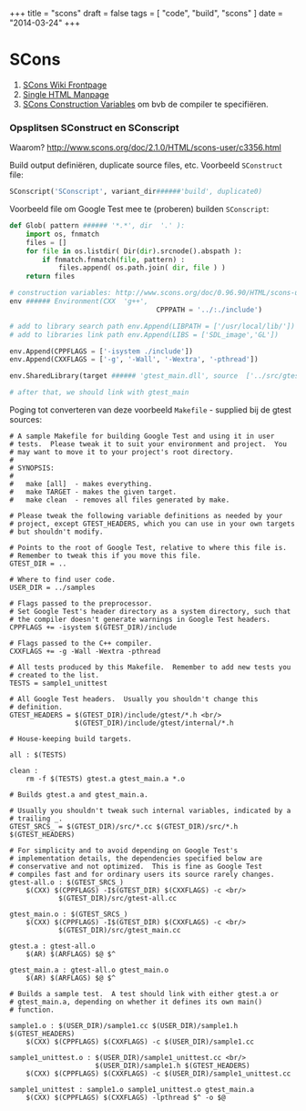 +++
title = "scons"
draft = false
tags = [
    "code",
    "build",
    "scons"
]
date = "2014-03-24"
+++
# SCons 

  1. [SCons Wiki Frontpage](http://www.scons.org/wiki/FrontPage)
  2. [Single HTML Manpage](http://www.scons.org/doc/HTML/scons-man.html#lbAF)
  3. [SCons Construction Variables](http://www.scons.org/doc/0.96.90/HTML/scons-user/a3061.html) om bvb de compiler te specifiëren. 

### Opsplitsen SConstruct en SConscript 

Waarom? http://www.scons.org/doc/2.1.0/HTML/scons-user/c3356.html

Build output definiëren, duplicate source files, etc. Voorbeeld `SConstruct` file:

```python
SConscript('SConscript', variant_dir######'build', duplicate0)
```

Voorbeeld file om Google Test mee te (proberen) builden `SConscript`:

```python
def Glob( pattern ###### '*.*', dir  '.' ):
    import os, fnmatch
    files = []
    for file in os.listdir( Dir(dir).srcnode().abspath ):
        if fnmatch.fnmatch(file, pattern) :
            files.append( os.path.join( dir, file ) )
    return files

# construction variables: http://www.scons.org/doc/0.96.90/HTML/scons-user/a3061.html
env ###### Environment(CXX  'g++',
									CPPPATH = '../:./include')

# add to library search path env.Append(LIBPATH = ['/usr/local/lib/'])
# add to libraries link path env.Append(LIBS = ['SDL_image','GL'])

env.Append(CPPFLAGS = ['-isystem ./include'])
env.Append(CXXFLAGS = ['-g', '-Wall', '-Wextra', '-pthread'])

env.SharedLibrary(target ###### 'gtest_main.dll', source  ['../src/gtest-all.cc'])

# after that, we should link with gtest_main
```

Poging tot converteren van deze voorbeeld `Makefile` - supplied bij de gtest sources:

```
# A sample Makefile for building Google Test and using it in user
# tests.  Please tweak it to suit your environment and project.  You
# may want to move it to your project's root directory.
#
# SYNOPSIS:
#
#   make [all]  - makes everything.
#   make TARGET - makes the given target.
#   make clean  - removes all files generated by make.

# Please tweak the following variable definitions as needed by your
# project, except GTEST_HEADERS, which you can use in your own targets
# but shouldn't modify.

# Points to the root of Google Test, relative to where this file is.
# Remember to tweak this if you move this file.
GTEST_DIR = ..

# Where to find user code.
USER_DIR = ../samples

# Flags passed to the preprocessor.
# Set Google Test's header directory as a system directory, such that
# the compiler doesn't generate warnings in Google Test headers.
CPPFLAGS += -isystem $(GTEST_DIR)/include

# Flags passed to the C++ compiler.
CXXFLAGS += -g -Wall -Wextra -pthread

# All tests produced by this Makefile.  Remember to add new tests you
# created to the list.
TESTS = sample1_unittest

# All Google Test headers.  Usually you shouldn't change this
# definition.
GTEST_HEADERS = $(GTEST_DIR)/include/gtest/*.h <br/>
                $(GTEST_DIR)/include/gtest/internal/*.h

# House-keeping build targets.

all : $(TESTS)

clean :
	rm -f $(TESTS) gtest.a gtest_main.a *.o

# Builds gtest.a and gtest_main.a.

# Usually you shouldn't tweak such internal variables, indicated by a
# trailing _.
GTEST_SRCS_ = $(GTEST_DIR)/src/*.cc $(GTEST_DIR)/src/*.h $(GTEST_HEADERS)

# For simplicity and to avoid depending on Google Test's
# implementation details, the dependencies specified below are
# conservative and not optimized.  This is fine as Google Test
# compiles fast and for ordinary users its source rarely changes.
gtest-all.o : $(GTEST_SRCS_)
	$(CXX) $(CPPFLAGS) -I$(GTEST_DIR) $(CXXFLAGS) -c <br/>
            $(GTEST_DIR)/src/gtest-all.cc

gtest_main.o : $(GTEST_SRCS_)
	$(CXX) $(CPPFLAGS) -I$(GTEST_DIR) $(CXXFLAGS) -c <br/>
            $(GTEST_DIR)/src/gtest_main.cc

gtest.a : gtest-all.o
	$(AR) $(ARFLAGS) $@ $^

gtest_main.a : gtest-all.o gtest_main.o
	$(AR) $(ARFLAGS) $@ $^

# Builds a sample test.  A test should link with either gtest.a or
# gtest_main.a, depending on whether it defines its own main()
# function.

sample1.o : $(USER_DIR)/sample1.cc $(USER_DIR)/sample1.h $(GTEST_HEADERS)
	$(CXX) $(CPPFLAGS) $(CXXFLAGS) -c $(USER_DIR)/sample1.cc

sample1_unittest.o : $(USER_DIR)/sample1_unittest.cc <br/>
                     $(USER_DIR)/sample1.h $(GTEST_HEADERS)
	$(CXX) $(CPPFLAGS) $(CXXFLAGS) -c $(USER_DIR)/sample1_unittest.cc

sample1_unittest : sample1.o sample1_unittest.o gtest_main.a
	$(CXX) $(CPPFLAGS) $(CXXFLAGS) -lpthread $^ -o $@
```